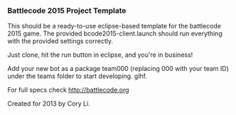 ### Battlecode 2015 Project Template

This should be a ready-to-use eclipse-based template for the battlecode 2015 game.
The provided bcode2015-client.launch should run everything with the provided settings correctly.

Just clone, hit the run button in eclipse, and you're in business!

Add your new bot as a package team000 (replacing 000 with your team ID)
under the teams folder to start developing. glhf.

For full specs check http://battlecode.org

Created for 2013 by Cory Li.
